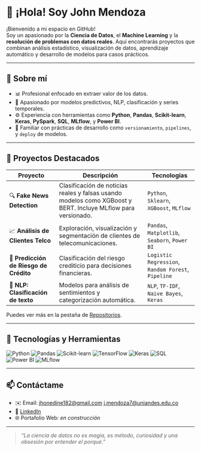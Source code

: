 # 👋 ¡Hola! Soy John Mendoza

¡Bienvenido a mi espacio en GitHub!  
Soy un apasionado por la **Ciencia de Datos**, el **Machine Learning** y la **resolución de problemas con datos reales**. Aquí encontrarás proyectos que combinan análisis estadístico, visualización de datos, aprendizaje automático y desarrollo de modelos para casos prácticos.

---

## 🚀 Sobre mí

- 📊 Profesional enfocado en extraer valor de los datos.
- 🧠 Apasionado por modelos predictivos, NLP, clasificación y series temporales.
- ⚙️ Experiencia con herramientas como **Python**, **Pandas**, **Scikit-learn**, **Keras**, **PySpark**, **SQL**, **MLflow**, y **Power BI**.
- 🧰 Familiar con prácticas de desarrollo como `versionamiento`, `pipelines`, y `deploy` de modelos.

---

## 📂 Proyectos Destacados

| Proyecto | Descripción | Tecnologías |
|---------|-------------|-------------|
| 🔍 **Fake News Detection** | Clasificación de noticias reales y falsas usando modelos como XGBoost y BERT. Incluye MLflow para versionado. | `Python`, `Sklearn`, `XGBoost`, `MLflow` |
| 📈 **Análisis de Clientes Telco** | Exploración, visualización y segmentación de clientes de telecomunicaciones. | `Pandas`, `Matplotlib`, `Seaborn`, `Power BI` |
| 🧾 **Predicción de Riesgo de Crédito** | Clasificación del riesgo crediticio para decisiones financieras. | `Logistic Regression`, `Random Forest`, `Pipeline` |
| 🤖 **NLP: Clasificación de texto** | Modelos para análisis de sentimientos y categorización automática. | `NLP`, `TF-IDF`, `Naive Bayes`, `Keras` |

Puedes ver más en la pestaña de [Repositorios](https://github.com/jhonedine?tab=repositories).

---

## 🧰 Tecnologías y Herramientas

![Python](https://img.shields.io/badge/-Python-3776AB?logo=python&logoColor=white)
![Pandas](https://img.shields.io/badge/-Pandas-150458?logo=pandas)
![Scikit-learn](https://img.shields.io/badge/-Scikit--learn-F7931E?logo=scikit-learn&logoColor=white)
![TensorFlow](https://img.shields.io/badge/-TensorFlow-FF6F00?logo=tensorflow&logoColor=white)
![Keras](https://img.shields.io/badge/-Keras-D00000?logo=keras&logoColor=white)
![SQL](https://img.shields.io/badge/-SQL-4479A1?logo=postgresql&logoColor=white)
![Power BI](https://img.shields.io/badge/-Power%20BI-F2C811?logo=powerbi&logoColor=black)
![MLflow](https://img.shields.io/badge/-MLflow-0078D4?logo=mlflow&logoColor=white)

---

## 📫 Contáctame

- ✉️ Email:
jhonedine182@gmail.com
 j.mendoza7@uniandes.edu.co  
- 💼 [LinkedIn](https://www.linkedin.com/in/jhon-mendoza182)  
- 🌐 Portafolio Web: _en construcción_

---

> _“La ciencia de datos no es magia, es método, curiosidad y una obsesión por entender el porqué.”_